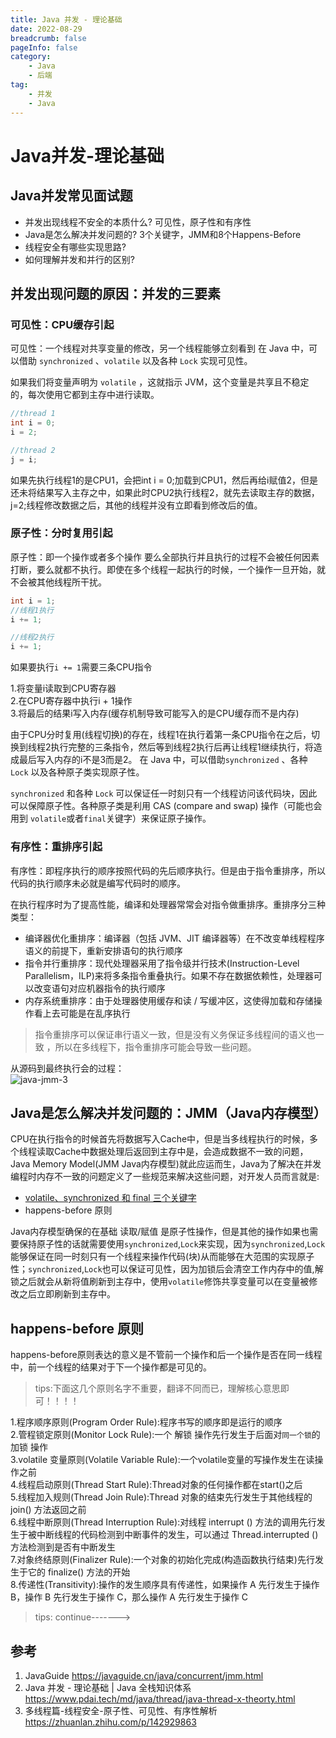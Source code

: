 ```yaml
---
title: Java 并发 - 理论基础
date: 2022-08-29
breadcrumb: false
pageInfo: false
category:
    - Java
    - 后端
tag:
    - 并发
    - Java
---
```


# Java并发-理论基础

## Java并发常见面试题

- 并发出现线程不安全的本质什么? 可见性，原子性和有序性
- Java是怎么解决并发问题的? 3个关键字，JMM和8个Happens-Before
- 线程安全有哪些实现思路?
- 如何理解并发和并行的区别?

## 并发出现问题的原因：并发的三要素

### 可见性：CPU缓存引起

可见性：一个线程对共享变量的修改，另一个线程能够立刻看到
在 Java 中，可以借助 `synchronized` 、`volatile` 以及各种 `Lock` 实现可见性。

如果我们将变量声明为 `volatile` ，这就指示 JVM，这个变量是共享且不稳定的，每次使用它都到主存中进行读取。

```java :no-line-numbers
//thread 1
int i = 0;
i = 2;

//thread 2
j = i;
```

如果先执行线程1的是CPU1，会把int i = 0;加载到CPU1，然后再给i赋值2，但是还未将结果写入主存之中，如果此时CPU2执行线程2，就先去读取主存的数据，j=2;线程修改数据之后，其他的线程并没有立即看到修改后的值。

### 原子性：分时复用引起

原子性：即一个操作或者多个操作 要么全部执行并且执行的过程不会被任何因素打断，要么就都不执行。即使在多个线程一起执行的时候，一个操作一旦开始，就不会被其他线程所干扰。

```java :no-line-numbers
int i = 1;
//线程1执行
i += 1;

//线程2执行
i += 1;
```

如果要执行`i += 1`需要三条CPU指令

1.将变量i读取到CPU寄存器  
2.在CPU寄存器中执行i + 1操作  
3.将最后的结果i写入内存(缓存机制导致可能写入的是CPU缓存而不是内存)  

由于CPU分时复用(线程切换)的存在，线程1在执行着第一条CPU指令在之后，切换到线程2执行完整的三条指令，然后等到线程2执行后再让线程1继续执行，将造成最后写入内存的i不是3而是2。
在 Java 中，可以借助`synchronized` 、各种 `Lock` 以及各种原子类实现原子性。

`synchronized` 和各种 `Lock` 可以保证任一时刻只有一个线程访问该代码块，因此可以保障原子性。各种原子类是利用 CAS (compare and swap) 操作（可能也会用到 `volatile`或者`final`关键字）来保证原子操作。

### 有序性：重排序引起

有序性：即程序执行的顺序按照代码的先后顺序执行。但是由于指令重排序，所以代码的执行顺序未必就是编写代码时的顺序。

在执行程序时为了提高性能，编译和处理器常常会对指令做重排序。重排序分三种类型：

- 编译器优化重排序：编译器（包括 JVM、JIT 编译器等）在不改变单线程程序语义的前提下，重新安排语句的执行顺序
- 指令并行重排序：现代处理器采用了指令级并行技术(Instruction-Level Parallelism，ILP)来将多条指令重叠执行。如果不存在数据依赖性，处理器可以改变语句对应机器指令的执行顺序
- 内存系统重排序：由于处理器使用缓存和读 / 写缓冲区，这使得加载和存储操作看上去可能是在乱序执行

> 指令重排序可以保证串行语义一致，但是没有义务保证多线程间的语义也一致 ，所以在多线程下，指令重排序可能会导致一些问题。

从源码到最终执行会的过程：  
![java-jmm-3](https://blog-1253887276.cos.ap-chongqing.myqcloud.com/vscodeblog/java-jmm-3.png)

## Java是怎么解决并发问题的：JMM（Java内存模型）

CPU在执行指令的时候首先将数据写入Cache中，但是当多线程执行的时候，多个线程读取Cache中数据处理后返回到主存中是，会造成数据不一致的问题，Java Memory Model(JMM Java内存模型)就此应运而生，Java为了解决在并发编程时内存不一致的问题定义了一些规范来解决这些问题，对开发人员而言就是:  
- [volatile、synchronized 和 final 三个关键字](/src/info.md)
- happens-before 原则
  
Java内存模型确保的在基础 读取/赋值 是原子性操作，但是其他的操作如果也需要保持原子性的话就需要使用`synchronized`,`Lock`来实现，因为`synchronized`,`Lock`能够保证在同一时刻只有一个线程来操作代码(块)从而能够在大范围的实现原子性；`synchronized`,`Lock`也可以保证可见性，因为加锁后会清空工作内存中的值,解锁之后就会从新将值刷新到主存中，使用`volatile`修饰共享变量可以在变量被修改之后立即刷新到主存中。

## happens-before 原则

happens-before原则表达的意义是不管前一个操作和后一个操作是否在同一线程中，前一个线程的结果对于下一个操作都是可见的。

> tips:下面这几个原则名字不重要，翻译不同而已，理解核心意思即可！！！！

1.程序顺序原则(Program Order Rule):程序书写的顺序即是运行的顺序  
2.管程锁定原则(Monitor Lock Rule):一个 解锁 操作先行发生于后面对`同一个锁`的 加锁 操作  
3.volatile 变量原则(Volatile Variable Rule):一个volatile变量的写操作发生在读操作之前  
4.线程启动原则(Thread Start Rule):Thread对象的任何操作都在start()之后    
5.线程加入规则(Thread Join Rule):Thread 对象的结束先行发生于其他线程的join() 方法返回之前  
6.线程中断原则(Thread Interruption Rule):对线程 interrupt () 方法的调用先行发生于被中断线程的代码检测到中断事件的发生，可以通过 Thread.interrupted () 方法检测到是否有中断发生   
7.对象终结原则(Finalizer Rule):一个对象的初始化完成(构造函数执行结束)先行发生于它的 finalize() 方法的开始    
8.传递性(Transitivity):操作的发生顺序具有传递性，如果操作 A 先行发生于操作 B，操作 B 先行发生于操作 C，那么操作 A 先行发生于操作 C   

> tips: continue------->


## 参考

1. JavaGuide <https://javaguide.cn/java/concurrent/jmm.html>
2. Java 并发 - 理论基础 | Java 全栈知识体系 <https://www.pdai.tech/md/java/thread/java-thread-x-theorty.html>
3. 多线程篇-线程安全-原子性、可见性、有序性解析 <https://zhuanlan.zhihu.com/p/142929863>
